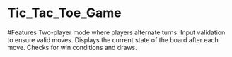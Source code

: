# Tic_Tac_Toe_Game
#Features
Two-player mode where players alternate turns.
Input validation to ensure valid moves.
Displays the current state of the board after each move.
Checks for win conditions and draws.
